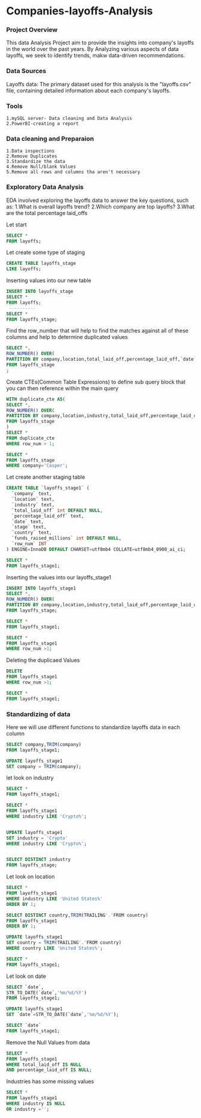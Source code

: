 # Companies-layoffs-Analysis

### Project Overview
 This data Analysis Project aim to provide the insights into company's layoffs in the world over the past years. By Analyzing various aspects of data layoffs, we seek to identify trends, makw data-driven recommendations.

 ### Data Sources
  Layoffs data: The primary dataset used for this analysis is the "layoffs.csv" file, containing detailed information about each company's layoffs.

  ### Tools
    1.mySQL server- Data cleaning and Data Analysis
    2.PowerBI-creating a report

   ### Data cleaning and Preparaion
    1.Data inspections
    2.Remove Duplicates
    3.Standardize the data
    4.Remove Null/blank Values
    5.Remove all rows and columns tha aren't necessary
    
### Exploratory Data Analysis
 EDA involved exploring the layoffs data to answer the key questions, such as:
   1.What is overall layoffs trend?
   2.Which company are top layoffs?
   3.What are the total percentage laid_offs


Let start 

```sql
SELECT *
FROM layoffs;
```
Let create some type of staging
```sql
CREATE TABLE layoffs_stage
LIKE layoffs;
```
Inserting values into our new table
```sql
INSERT INTO layoffs_stage
SELECT *
FROM layoffs;
 ----------
SELECT *
FROM layoffs_stage;
```
Find the row_number that will help to find the matches against all of these columns and help to determine duplicated values
```sql
SELECT *,
ROW_NUMBER() OVER(
PARTITION BY company,location,total_laid_off,percentage_laid_off,`date`) AS row_num
FROM layoffs_stage
;
```
Create CTEs(Common Table Expressions) to define sub query block that you can then reference within the main query
```sql
WITH duplicate_cte AS(
SELECT *,
ROW_NUMBER() OVER(
PARTITION BY company,location,industry,total_laid_off,percentage_laid_off,country,`date`) AS row_num
FROM layoffs_stage
)
SELECT *
FROM duplicate_cte
WHERE row_num > 1;
```
```sql
SELECT *
FROM layoffs_stage
WHERE company='Casper';
```
Let create another staging table
```sql
CREATE TABLE `layoffs_stage1` (
  `company` text,
  `location` text,
  `industry` text,
  `total_laid_off` int DEFAULT NULL,
  `percentage_laid_off` text,
  `date` text,
  `stage` text,
  `country` text,
  `funds_raised_millions` int DEFAULT NULL,
  `row_num` INT
) ENGINE=InnoDB DEFAULT CHARSET=utf8mb4 COLLATE=utf8mb4_0900_ai_ci;
```
```sql
SELECT *
FROM layoffs_stage1;
```
Inserting the values into our layoffs_stage1
```sql
INSERT INTO layoffs_stage1
SELECT *,
ROW_NUMBER() OVER(
PARTITION BY company,location,industry,total_laid_off,percentage_laid_off,country,`date`) AS row_num
FROM layoffs_stage;
```
```sql
SELECT *
FROM layoffs_stage1;
```
```sql
SELECT *
FROM layoffs_stage1
WHERE row_num >1;
```
Deleting the duplicaed Values
```sql
DELETE
FROM layoffs_stage1
WHERE row_num >1;
```
```sql
SELECT *
FROM layoffs_stage1;
```
### Standardizing of data
Here we will use different functions to standardize layoffs data in each column
```sql
SELECT company,TRIM(company)
FROM layoffs_stage1;
```
```sql
UPDATE layoffs_stage1
SET company = TRIM(company);
```
let look on industry
```sql
SELECT *
FROM layoffs_stage1;
```
```sql
SELECT *
FROM layoffs_stage1
WHERE industry LIKE 'Crypto%';
```
```sql

UPDATE layoffs_stage1
SET industry = 'Crypto'
WHERE industry LIKE 'Crypto%';
```
```sql

SELECT DISTINCT industry
FROM layoffs_stage;
```
Let look on location
```sql
SELECT *
FROM layoffs_stage1
WHERE industry LIKE 'United States%'
ORDER BY 1;
```
```sql
SELECT DISTINCT country,TRIM(TRAILING'.'FROM country)
FROM layoffs_stage1
ORDER BY 1;
```
```sql
UPDATE layoffs_stage1
SET country = TRIM(TRAILING'.'FROM country)
WHERE country LIKE 'United States%';
```
```sql
SELECT *
FROM layoffs_stage1;
```
Let look on date
```sql
SELECT `date`,
STR_TO_DATE(`date`,'%m/%d/%Y')
FROM layoffs_stage1;
```
```sql
UPDATE layoffs_stage1
SET `date`=STR_TO_DATE(`date`,'%m/%d/%Y');
```
```sql
SELECT `date`
FROM layoffs_stage1;
```
Remove the Null Values from data
```sql
SELECT *
FROM layoffs_stage1
WHERE total_laid_off IS NULL
AND percentage_laid_off IS NULL;
```
Industries has some missing values
```sql
SELECT *
FROM layoffs_stage1
WHERE industry IS NULL
OR industry ='';














   
